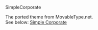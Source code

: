 SimpleCorporate

The ported theme from MovableType.net.  
See below: [Simple Corporate](https://theme.movabletype.io/simplecorporate/)
